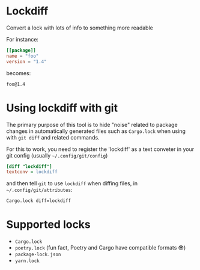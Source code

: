 # Lockdiff

Convert a lock with lots of info to something more readable

For instance:

```toml
[[package]]
name = "foo"
version = "1.4"
```

becomes:

```
foo@1.4
```

# Using lockdiff with git

The primary purpose of this tool is to hide "noise" related to package changes
in automatically generated files such as `Cargo.lock` when using with `git diff`
and related commands.

For this to work, you need to register the 'lockdiff' as a text conveter
in your git config (usually `~/.config/git/config`)

```ini
[diff "lockdiff"]
textconv = lockdiff
```

and then tell `git` to use `lockdiff` when diffing files, in `~/.config/git/attributes`:

```
Cargo.lock diff=lockdiff
```


# Supported locks

* `Cargo.lock`
* `poetry.lock` (fun fact, Poetry and Cargo have compatible formats 😎)
* `package-lock.json`
* `yarn.lock`
